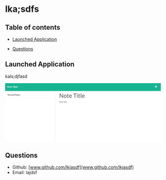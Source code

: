 
# lka;sdfs 


    
## Table of contents


* [Launched Application](#launched-application)








* [Questions](#questions)
    



## Launched Application
kals;djfasd  

![screen shot of application](../src/images/shot.png)





    










## Questions  
* Github: [www.github.com/lkjasdf](www.github.com/lkjasdf)
* Email: lajdsf

